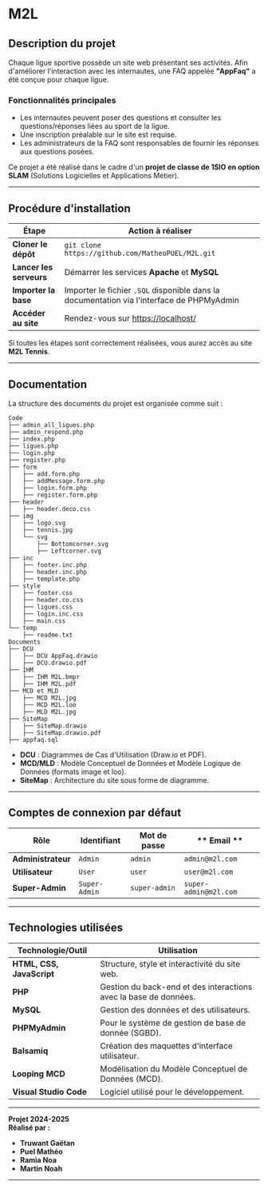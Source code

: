 # **M2L**  

## **Description du projet**  
Chaque ligue sportive possède un site web présentant ses activités. Afin d'améliorer l'interaction avec les internautes, une FAQ appelée **"AppFaq"** a été conçue pour chaque ligue.  

### **Fonctionnalités principales**  
- Les internautes peuvent poser des questions et consulter les questions/réponses liées au sport de la ligue.  
- Une inscription préalable sur le site est requise.  
- Les administrateurs de la FAQ sont responsables de fournir les réponses aux questions posées.  

Ce projet a été réalisé dans le cadre d'un **projet de classe de 1SIO en option SLAM** (Solutions Logicielles et Applications Métier).

---

## **Procédure d'installation**  

| **Étape**             | **Action à réaliser**                                                                 |
|------------------------|---------------------------------------------------------------------------------------|
| **Cloner le dépôt**    | `git clone https://github.com/MatheoPUEL/M2L.git`                                     |
| **Lancer les serveurs**| Démarrer les services **Apache** et **MySQL**                                         |
| **Importer la base**   | Importer le fichier `.SQL` disponible dans la documentation via l'interface de PHPMyAdmin    |
| **Accéder au site**    | Rendez-vous sur [https://localhost/](https://localhost/)                              |

Si toutes les étapes sont correctement réalisées, vous aurez accès au site **M2L Tennis**.

---

## **Documentation**  
La structure des documents du projet est organisée comme suit :  

```plaintext
Code
├── admin_all_ligues.php
├── admin_respond.php
├── index.php
├── ligues.php
├── login.php
├── register.php
├── form
│   ├── add.form.php
│   ├── addMessage.form.php
│   ├── login.form.php
│   ├── register.form.php
├── header
│   ├── header.deco.css
├── img
│   ├── logo.svg
│   ├── tennis.jpg
│   └── svg
│       ├── Bottomcorner.svg
│       ├── Leftcorner.svg
├── inc
│   ├── footer.inc.php
│   ├── header.inc.php
│   ├── template.php
├── style
│   ├── footer.css
│   ├── header.co.css
│   ├── ligues.css
│   ├── login.inc.css
│   ├── main.css
└── temp
    ├── readme.txt
Documents
├── DCU
│   ├── DCU AppFaq.drawio
│   ├── DCU.drawio.pdf
├── IHM
│   ├── IHM M2L.bmpr
│   ├── IHM M2L.pdf
├── MCD et MLD
│   ├── MCD M2L.jpg
│   ├── MCD M2L.loo
│   ├── MLD M2L.jpg
├── SiteMap
│   ├── SiteMap.drawio
│   ├── SiteMap.drawio.pdf
├── appfaq.sql
```

- **DCU** : Diagrammes de Cas d'Utilisation (Draw.io et PDF).  
- **MCD/MLD** : Modèle Conceptuel de Données et Modèle Logique de Données (formats image et loo).  
- **SiteMap** : Architecture du site sous forme de diagramme.  

---

## **Comptes de connexion par défaut**  
| **Rôle**         | **Identifiant**     | **Mot de passe** | ** Email ** |
|-------------------|---------------------|-------------------|------------------- |
| **Administrateur**| `Admin`            | `admin`           | `admin@m2l.com`|
| **Utilisateur**   | `User`             | `user`            |`user@m2l.com`|
| **Super-Admin**   | `Super-Admin`      | `super-admin`     |`super-admin@m2l.com`|

---

## **Technologies utilisées**  

| **Technologie/Outil** | **Utilisation**                                                |
|------------------------|--------------------------------------------------------------|
| **HTML, CSS, JavaScript** | Structure, style et interactivité du site web.              |
| **PHP**                | Gestion du back-end et des interactions avec la base de données. |
| **MySQL**              | Gestion des données et des utilisateurs.                     |
| **PHPMyAdmin**              | Pour le système de gestion de base de donnée (SGBD).    |
| **Balsamiq**           | Création des maquettes d'interface utilisateur.              |
| **Looping MCD**        | Modélisation du Modèle Conceptuel de Données (MCD).          |
| **Visual Studio Code** | Logiciel utilisé pour le développement.          |


---

**Projet 2024-2025**  
**Réalisé par :**  
- **Truwant Gaëtan**  
- **Puel Mathéo**  
- **Ramia Noa**  
- **Martin Noah**  

--- 

